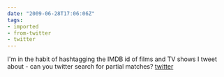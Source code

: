 ```yaml
---
date: "2009-06-28T17:06:06Z"
tags:
- imported
- from-twitter
- twitter
---
```

I'm in the habit of hashtagging the IMDB id of films and TV shows I tweet about - can you twitter search for partial matches? [twitter](/tags/twitter)
